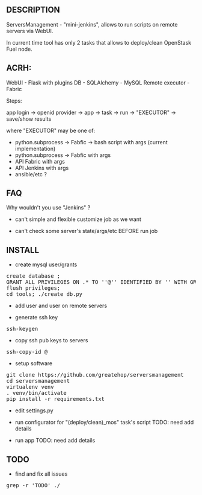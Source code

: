 ## DESCRIPTION

ServersManagement - "mini-jenkins", allows to run scripts on remote servers via WebUI.

In current time tool has only 2 tasks that allows to deploy/clean OpenStask Fuel node.

## ACRH:

WebUI - Flask with plugins
DB - SQLAlchemy - MySQL
Remote executor - Fabric

Steps:

app login -> openid provider -> app -> task -> run -> "EXECUTOR" -> save/show results

where "EXECUTOR" may be one of:
- python.subprocess -> Fabfic -> bash script with args (current implementation)
- python.subprocess -> Fabfic with args 
- API Fabric with args
- API Jenkins with args
- ansible/etc ?

## FAQ

Why wouldn't you use "Jenkins" ?

- can't simple and flexible customize job as we want

- can't check some server's state/args/etc BEFORE run job

## INSTALL

- create mysql user/grants
<pre>
create database <db_name>;
GRANT ALL PRIVILEGES ON <db_name>.* TO '<db_user>'@'<host>' IDENTIFIED BY '<password>' WITH GRANT OPTION;
flush privileges;
cd tools; ./create_db.py
</pre>

- add user and user on remote servers

- generate ssh key

<pre>
ssh-keygen
</pre>

- copy ssh pub keys to servers

<pre>
ssh-copy-id <user>@<server>
</pre>

- setup software

<pre>
git clone https://github.com/greatehop/serversmanagement
cd serversmanagement
virtualenv venv
. venv/bin/activate
pip install -r requirements.txt
</pre>

- edit settings.py

- run configurator for "(deploy/clean)_mos" task's script
TODO: need add details

- run app
TODO: need add details

## TODO

- find and fix all issues

<pre>
grep -r 'TODO' ./
</pre>
